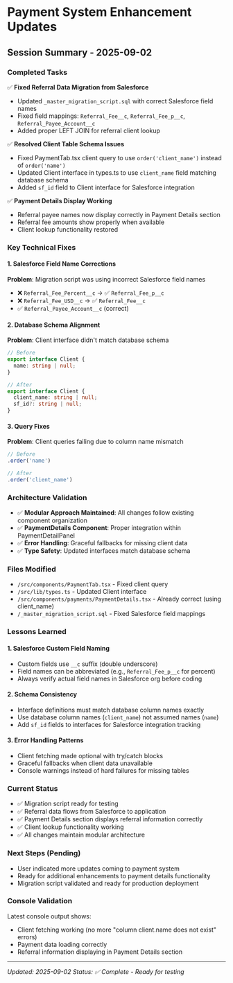# Payment System Enhancement Updates

## Session Summary - 2025-09-02

### Completed Tasks
✅ **Fixed Referral Data Migration from Salesforce**
- Updated `_master_migration_script.sql` with correct Salesforce field names
- Fixed field mappings: `Referral_Fee__c`, `Referral_Fee_p__c`, `Referral_Payee_Account__c`
- Added proper LEFT JOIN for referral client lookup

✅ **Resolved Client Table Schema Issues**
- Fixed PaymentTab.tsx client query to use `order('client_name')` instead of `order('name')`
- Updated Client interface in types.ts to use `client_name` field matching database schema
- Added `sf_id` field to Client interface for Salesforce integration

✅ **Payment Details Display Working**
- Referral payee names now display correctly in Payment Details section
- Referral fee amounts show properly when available
- Client lookup functionality restored

### Key Technical Fixes

#### 1. Salesforce Field Name Corrections
**Problem**: Migration script was using incorrect Salesforce field names
- ❌ `Referral_Fee_Percent__c` → ✅ `Referral_Fee_p__c`
- ❌ `Referral_Fee_USD__c` → ✅ `Referral_Fee__c`
- ✅ `Referral_Payee_Account__c` (correct)

#### 2. Database Schema Alignment
**Problem**: Client interface didn't match database schema
```typescript
// Before
export interface Client {
  name: string | null;
}

// After
export interface Client {
  client_name: string | null;
  sf_id?: string | null;
}
```

#### 3. Query Fixes
**Problem**: Client queries failing due to column name mismatch
```typescript
// Before
.order('name')

// After  
.order('client_name')
```

### Architecture Validation
- ✅ **Modular Approach Maintained**: All changes follow existing component organization
- ✅ **PaymentDetails Component**: Proper integration within PaymentDetailPanel
- ✅ **Error Handling**: Graceful fallbacks for missing client data
- ✅ **Type Safety**: Updated interfaces match database schema

### Files Modified
- `/src/components/PaymentTab.tsx` - Fixed client query
- `/src/lib/types.ts` - Updated Client interface
- `/src/components/payments/PaymentDetails.tsx` - Already correct (using client_name)
- `/_master_migration_script.sql` - Fixed Salesforce field mappings

### Lessons Learned

#### 1. Salesforce Custom Field Naming
- Custom fields use `__c` suffix (double underscore)
- Field names can be abbreviated (e.g., `Referral_Fee_p__c` for percent)
- Always verify actual field names in Salesforce org before coding

#### 2. Schema Consistency
- Interface definitions must match database column names exactly
- Use database column names (`client_name`) not assumed names (`name`)
- Add `sf_id` fields to interfaces for Salesforce integration tracking

#### 3. Error Handling Patterns
- Client fetching made optional with try/catch blocks
- Graceful fallbacks when client data unavailable
- Console warnings instead of hard failures for missing tables

### Current Status
- ✅ Migration script ready for testing
- ✅ Referral data flows from Salesforce to application
- ✅ Payment Details section displays referral information correctly
- ✅ Client lookup functionality working
- ✅ All changes maintain modular architecture

### Next Steps (Pending)
- User indicated more updates coming to payment system
- Ready for additional enhancements to payment details functionality
- Migration script validated and ready for production deployment

### Console Validation
Latest console output shows:
- Client fetching working (no more "column client.name does not exist" errors)
- Payment data loading correctly
- Referral information displaying in Payment Details section

---
*Updated: 2025-09-02*
*Status: ✅ Complete - Ready for testing*